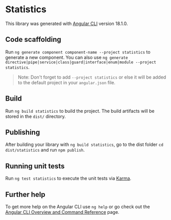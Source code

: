 # Statistics

This library was generated with [Angular CLI](https://github.com/angular/angular-cli) version 18.1.0.

## Code scaffolding

Run `ng generate component component-name --project statistics` to generate a new component. You can also use `ng generate directive|pipe|service|class|guard|interface|enum|module --project statistics`.
> Note: Don't forget to add `--project statistics` or else it will be added to the default project in your `angular.json` file. 

## Build

Run `ng build statistics` to build the project. The build artifacts will be stored in the `dist/` directory.

## Publishing

After building your library with `ng build statistics`, go to the dist folder `cd dist/statistics` and run `npm publish`.

## Running unit tests

Run `ng test statistics` to execute the unit tests via [Karma](https://karma-runner.github.io).

## Further help

To get more help on the Angular CLI use `ng help` or go check out the [Angular CLI Overview and Command Reference](https://angular.dev/tools/cli) page.
